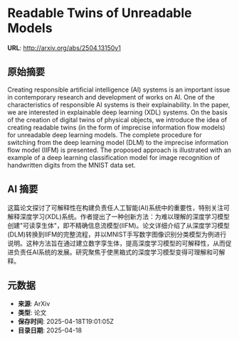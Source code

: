 # Readable Twins of Unreadable Models

**URL**: http://arxiv.org/abs/2504.13150v1

## 原始摘要

Creating responsible artificial intelligence (AI) systems is an important
issue in contemporary research and development of works on AI. One of the
characteristics of responsible AI systems is their explainability. In the
paper, we are interested in explainable deep learning (XDL) systems. On the
basis of the creation of digital twins of physical objects, we introduce the
idea of creating readable twins (in the form of imprecise information flow
models) for unreadable deep learning models. The complete procedure for
switching from the deep learning model (DLM) to the imprecise information flow
model (IIFM) is presented. The proposed approach is illustrated with an example
of a deep learning classification model for image recognition of handwritten
digits from the MNIST data set.


## AI 摘要

这篇论文探讨了可解释性在构建负责任人工智能(AI)系统中的重要性，特别关注可解释深度学习(XDL)系统。作者提出了一种创新方法：为难以理解的深度学习模型创建"可读孪生体"，即不精确信息流模型(IIFM)。论文详细介绍了从深度学习模型(DLM)转换到IIFM的完整流程，并以MNIST手写数字图像识别分类模型为例进行说明。这种方法旨在通过建立数字孪生体，提高深度学习模型的可解释性，从而促进负责任AI系统的发展。研究聚焦于使黑箱式的深度学习模型变得可理解和可解释。

## 元数据

- **来源**: ArXiv
- **类型**: 论文
- **保存时间**: 2025-04-18T19:01:05Z
- **目录日期**: 2025-04-18
